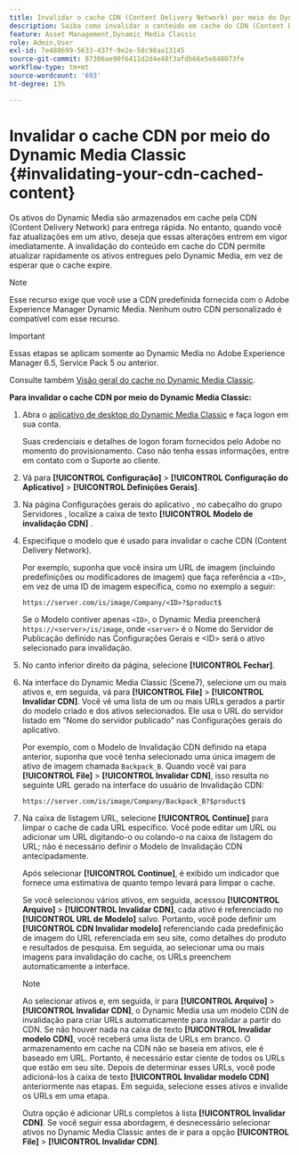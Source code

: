```yaml
---
title: Invalidar o cache CDN (Content Delivery Network) por meio do Dynamic Media Classic
description: Saiba como invalidar o conteúdo em cache do CDN (Content Delivery Network) para permitir que você atualize rapidamente os ativos entregues pela Dynamic Media, em vez de esperar que o cache expire.
feature: Asset Management,Dynamic Media Classic
role: Admin,User
exl-id: 7e488699-5633-437f-9e2e-58c98aa13145
source-git-commit: 87306ae90f6411d2d4e48f3afdb66e5e848073fe
workflow-type: tm+mt
source-wordcount: '693'
ht-degree: 13%

---
```


# Invalidar o cache CDN por meio do Dynamic Media Classic {#invalidating-your-cdn-cached-content}

Os ativos do Dynamic Media são armazenados em cache pela CDN (Content Delivery Network) para entrega rápida. No entanto, quando você faz atualizações em um ativo, deseja que essas alterações entrem em vigor imediatamente. A invalidação do conteúdo em cache do CDN permite atualizar rapidamente os ativos entregues pelo Dynamic Media, em vez de esperar que o cache expire.

>[!NOTE]
>
>Esse recurso exige que você use a CDN predefinida fornecida com o Adobe Experience Manager Dynamic Media. Nenhum outro CDN personalizado é compatível com esse recurso.

>[!IMPORTANT]
>
>Essas etapas se aplicam somente ao Dynamic Media no Adobe Experience Manager 6.5, Service Pack 5 ou anterior. <!-- If you are using Dynamic Media in AEM as a Cloud Service, [use the new steps found here](/help/assets/invalidate-cdn-cache-dynamic-media.md). -->

Consulte também [Visão geral do cache no Dynamic Media Classic](https://helpx.adobe.com/experience-manager/scene7/kb/base/caching-questions/scene7-caching-overview.html).

**Para invalidar o cache CDN por meio do Dynamic Media Classic:**

1. Abra o [aplicativo de desktop do Dynamic Media Classic](https://experienceleague.adobe.com/docs/dynamic-media-classic/using/getting-started/signing-out.html#getting-started) e faça logon em sua conta.

   Suas credenciais e detalhes de logon foram fornecidos pelo Adobe no momento do provisionamento. Caso não tenha essas informações, entre em contato com o Suporte ao cliente.

1. Vá para **[!UICONTROL Configuração]** > **[!UICONTROL Configuração do Aplicativo]** > **[!UICONTROL Definições Gerais]**.
1. Na página Configurações gerais do aplicativo , no cabeçalho do grupo Servidores , localize a caixa de texto **[!UICONTROL Modelo de invalidação CDN]** .

1. Especifique o modelo que é usado para invalidar o cache CDN (Content Delivery Network).

   Por exemplo, suponha que você insira um URL de imagem (incluindo predefinições ou modificadores de imagem) que faça referência a `<ID>`, em vez de uma ID de imagem específica, como no exemplo a seguir:

   `https://server.com/is/image/Company/<ID>?$product$`

   Se o Modelo contiver apenas `<ID>`, o Dynamic Media preencherá `https://<server>/is/image`, onde `<server>` é o Nome do Servidor de Publicação definido nas Configurações Gerais e &lt;ID> será o ativo selecionado para invalidação.

1. No canto inferior direito da página, selecione **[!UICONTROL Fechar]**.
1. Na interface do Dynamic Media Classic (Scene7), selecione um ou mais ativos e, em seguida, vá para **[!UICONTROL File]** > **[!UICONTROL Invalidar CDN]**. Você vê uma lista de um ou mais URLs gerados a partir do modelo criado e dos ativos selecionados. Ele usa o URL do servidor listado em &quot;Nome do servidor publicado&quot; nas Configurações gerais do aplicativo.

   Por exemplo, com o Modelo de Invalidação CDN definido na etapa anterior, suponha que você tenha selecionado uma única imagem de ativo de imagem chamada `Backpack_B`. Quando você vai para **[!UICONTROL File]** > **[!UICONTROL Invalidar CDN]**, isso resulta no seguinte URL gerado na interface do usuário de Invalidação CDN:

   `https://server.com/is/image/Company/Backpack_B?$product$`

1. Na caixa de listagem URL, selecione **[!UICONTROL Continue]** para limpar o cache de cada URL específico. Você pode editar um URL ou adicionar um URL digitando-o ou colando-o na caixa de listagem do URL; não é necessário definir o Modelo de Invalidação CDN antecipadamente.

   Após selecionar **[!UICONTROL Continue]**, é exibido um indicador que fornece uma estimativa de quanto tempo levará para limpar o cache.

   Se você selecionou vários ativos, em seguida, acessou **[!UICONTROL Arquivo]** > **[!UICONTROL Invalidar CDN]**, cada ativo é referenciado no **[!UICONTROL URL de Modelo]** salvo. Portanto, você pode definir um **[!UICONTROL CDN Invalidar modelo]** referenciando cada predefinição de imagem do URL referenciada em seu site, como detalhes do produto e resultados de pesquisa. Em seguida, ao selecionar uma ou mais imagens para invalidação do cache, os URLs preenchem automaticamente a interface.

   >[!NOTE]
   >
   >Ao selecionar ativos e, em seguida, ir para **[!UICONTROL Arquivo]** > **[!UICONTROL Invalidar CDN]**, o Dynamic Media usa um modelo CDN de invalidação para criar URLs automaticamente para invalidar a partir do CDN. Se não houver nada na caixa de texto **[!UICONTROL Invalidar modelo CDN]**, você receberá uma lista de URLs em branco. O armazenamento em cache na CDN não se baseia em ativos, ele é baseado em URL. Portanto, é necessário estar ciente de todos os URLs que estão em seu site. Depois de determinar esses URLs, você pode adicioná-los à caixa de texto **[!UICONTROL Invalidar modelo CDN]** anteriormente nas etapas. Em seguida, selecione esses ativos e invalide os URLs em uma etapa.
   >
   >Outra opção é adicionar URLs completos à lista **[!UICONTROL Invalidar CDN]**. Se você seguir essa abordagem, é desnecessário selecionar ativos no Dynamic Media Classic antes de ir para a opção **[!UICONTROL File]** > **[!UICONTROL Invalidar CDN]**.
